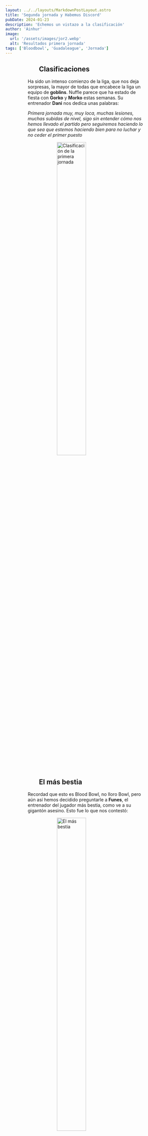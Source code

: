 ```yaml
---
layout: ../../layouts/MarkdownPostLayout.astro
title: 'Segunda jornada y Habemus Discord'
pubDate: 2024-01-23
description: 'Echemos un vistazo a la clasificación'
author: 'Ainhur'
image:
  url: '/assets/images/jor2.webp'
  alt: 'Resultados primera jornada'
tags: ['Bloodbowl', 'Guadaleague', 'Jornada']
---
```


## Clasificaciones

Ha sido un intenso comienzo de la liga, que nos deja sorpresas, la mayor de todas que encabece la liga un equipo de **goblins**. Nuffle parece que ha estado de fiesta con **Gorko** y **Morko** estas semanas. Su entrenador **Dani** nos dedica unas palabras:

_Primera jornada muy, muy loca, muchas lesiones, muchas subidas de nivel, sigo sin entender cómo nos hemos llevado el partido pero seguiremos haciendo lo que sea que estemos haciendo bien para no luchar y no ceder el primer puesto_

![Clasificación de la primera jornada](/assets/images/clasificacion-1.webp)

## El más bestia

Recordad que esto es Blood Bowl, no lloro Bowl, pero aún así hemos decidido preguntarle a **Funes**, el entrenador del jugador más bestia, como ve a su gigantón asesino. Esto fue lo que nos contestó:

![El más bestia](/assets/images/mas-bestia-jor-1.webp)

_El saurio fue bastante destructivo, en la reunión previa al juego, fue el único que dio al paso, "el de la motosierra mio" nos sorprendió bastante la ferocidad con la que salió y en el primer placaje demostró que quería sangre... Sus placajes ayudaron en los dos TD del equipo, se comunica muy bien con ojillos dejándole el pasillo en la defensa rival para marcar.... En la segunda parte fue un pilar de la defensa pero le entró hambre y después de un buen placaje quiso probar la carne goblin, no tenemos allí en lustria.... "Un pelin correosa" nos dijo jejeje Espero que su desempeño no baje, y vuelva a demostrar su ferocidad y ganas de probar el tuétano de los siguientes rivales._

Contundentes palabras...

## Habemus Discord

También queremos anunciar que tenemos ya disponible el **discord** para los miembros de la liga donde podremos disfrutar de los **partidos en directo**, charlas sobre la liga, pintado de equipos o lo que queráis, **podéis uniros [aquí](https://discord.gg/uZT72qff).**

![Clasificación de la primera jornada](/assets/images/disc_1.webp)

Con cualquier problema o pregunta no dudéis en mandarnos un correo a [guadabowl@gmail.com](mailto:guadabowl@gmail.com), contactar con nosotros por [instagram](https://www.instagram.com/guadabowl/), o preguntar en Júpiter

<style>
    a {
      color: red;
      text-decoration: none;
    }
    img{
      width:100%
    }
    @media screen and (min-width: 636px) {
      img{
        width:50%;
        margin-left:25%;
      }
      p,h2,ul,li {
        padding:0em 5em 0em 5em;
      }
      h1 {
        text-align: center;
      }
    }
</style>
